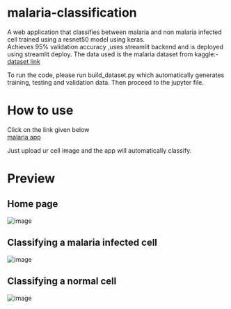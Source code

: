 # malaria-classification
A web application that classifies between malaria and non malaria infected cell trained using a resnet50 model using keras.  
Achieves 95% validation accuracy ,uses streamlit backend and is deployed using streamlit deploy. 
The data used is the malaria dataset from kaggle:-
[dataset link](https://www.kaggle.com/iarunava/cell-images-for-detecting-malaria)

To run the code, please run build_dataset.py which automatically generates training, testing and validation data. Then proceed to the jupyter file.
# How to use
Click on the link given below  
[malaria app](https://share.streamlit.io/lightknight64bit/malaria-classification)

Just upload ur cell image and the app will automatically classify.
# Preview 
## Home page
![image](https://user-images.githubusercontent.com/56382545/117315820-aa9a2e00-aea5-11eb-9b63-67bfe730996f.png)
## Classifying a malaria infected cell
![image](https://user-images.githubusercontent.com/56382545/117315903-bf76c180-aea5-11eb-9de2-c0afad4d8916.png)
## Classifying a normal cell
![image](https://user-images.githubusercontent.com/56382545/117316013-d4ebeb80-aea5-11eb-9f96-50d7e7abbddf.png)
